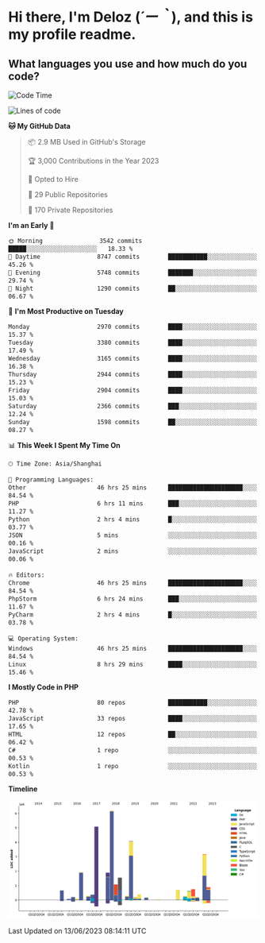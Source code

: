 # **Hi there, I'm Deloz (*´ー｀*), and this is my profile readme.**

## **What languages you use and how much do you code?**

<!--START_SECTION:waka-->
![Code Time](http://img.shields.io/badge/Code%20Time-1%2C684%20hrs%208%20mins-blue)

![Lines of code](https://img.shields.io/badge/From%20Hello%20World%20I%27ve%20Written-31.0%20million%20lines%20of%20code-blue)

**🐱 My GitHub Data** 

> 📦 2.9 MB Used in GitHub's Storage 
 > 
> 🏆 3,000 Contributions in the Year 2023
 > 
> 💼 Opted to Hire
 > 
> 📜 29 Public Repositories 
 > 
> 🔑 170 Private Repositories 
 > 
**I'm an Early 🐤** 

```text
🌞 Morning                3542 commits        █████░░░░░░░░░░░░░░░░░░░░   18.33 % 
🌆 Daytime                8747 commits        ███████████░░░░░░░░░░░░░░   45.26 % 
🌃 Evening                5748 commits        ███████░░░░░░░░░░░░░░░░░░   29.74 % 
🌙 Night                  1290 commits        ██░░░░░░░░░░░░░░░░░░░░░░░   06.67 % 
```
📅 **I'm Most Productive on Tuesday** 

```text
Monday                   2970 commits        ████░░░░░░░░░░░░░░░░░░░░░   15.37 % 
Tuesday                  3380 commits        ████░░░░░░░░░░░░░░░░░░░░░   17.49 % 
Wednesday                3165 commits        ████░░░░░░░░░░░░░░░░░░░░░   16.38 % 
Thursday                 2944 commits        ████░░░░░░░░░░░░░░░░░░░░░   15.23 % 
Friday                   2904 commits        ████░░░░░░░░░░░░░░░░░░░░░   15.03 % 
Saturday                 2366 commits        ███░░░░░░░░░░░░░░░░░░░░░░   12.24 % 
Sunday                   1598 commits        ██░░░░░░░░░░░░░░░░░░░░░░░   08.27 % 
```


📊 **This Week I Spent My Time On** 

```text
🕑︎ Time Zone: Asia/Shanghai

💬 Programming Languages: 
Other                    46 hrs 25 mins      █████████████████████░░░░   84.54 % 
PHP                      6 hrs 11 mins       ███░░░░░░░░░░░░░░░░░░░░░░   11.27 % 
Python                   2 hrs 4 mins        █░░░░░░░░░░░░░░░░░░░░░░░░   03.77 % 
JSON                     5 mins              ░░░░░░░░░░░░░░░░░░░░░░░░░   00.16 % 
JavaScript               2 mins              ░░░░░░░░░░░░░░░░░░░░░░░░░   00.06 % 

🔥 Editors: 
Chrome                   46 hrs 25 mins      █████████████████████░░░░   84.54 % 
PhpStorm                 6 hrs 24 mins       ███░░░░░░░░░░░░░░░░░░░░░░   11.67 % 
PyCharm                  2 hrs 4 mins        █░░░░░░░░░░░░░░░░░░░░░░░░   03.78 % 

💻 Operating System: 
Windows                  46 hrs 25 mins      █████████████████████░░░░   84.54 % 
Linux                    8 hrs 29 mins       ████░░░░░░░░░░░░░░░░░░░░░   15.46 % 
```

**I Mostly Code in PHP** 

```text
PHP                      80 repos            ███████████░░░░░░░░░░░░░░   42.78 % 
JavaScript               33 repos            ████░░░░░░░░░░░░░░░░░░░░░   17.65 % 
HTML                     12 repos            ██░░░░░░░░░░░░░░░░░░░░░░░   06.42 % 
C#                       1 repo              ░░░░░░░░░░░░░░░░░░░░░░░░░   00.53 % 
Kotlin                   1 repo              ░░░░░░░░░░░░░░░░░░░░░░░░░   00.53 % 
```



**Timeline**

![Lines of Code chart](https://raw.githubusercontent.com/deloz/deloz/main/assets/bar_graph.png)


 Last Updated on 13/06/2023 08:14:11 UTC
<!--END_SECTION:waka-->
